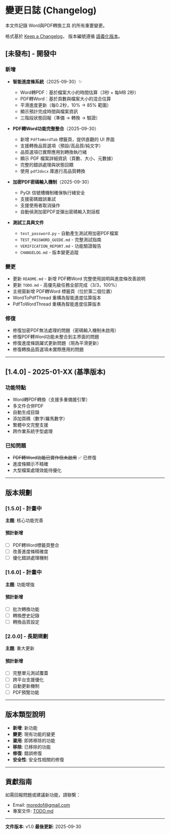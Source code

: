 # 變更日誌 (Changelog)

本文件記錄 Word與PDF轉換工具 的所有重要變更。

格式基於 [Keep a Changelog](https://keepachangelog.com/zh-TW/1.0.0/)，
版本編號遵循 [語義化版本](https://semver.org/lang/zh-TW/)。

## [未發布] - 開發中

### 新增
- **智能進度條系統**（2025-09-30）✨
  - Word轉PDF：基於檔案大小的時間估算（3秒 + 每MB 2秒）
  - PDF轉Word：基於頁數與檔案大小的混合估算
  - 平滑進度更新（每0.2秒，10% → 85% 範圍）
  - 顯示預計完成時間與檔案資訊
  - 三階段狀態回報（準備 → 轉換 → 驗證）

- **PDF轉Word功能完整整合**（2025-09-30）
  - 新增 `PdfToWordTab` 標籤頁，提供直觀的 UI 界面
  - 支援轉換品質選項（預設/高品質/純文字）
  - 品質選項已實際應用到轉換執行緒
  - 顯示 PDF 檔案詳細資訊（頁數、大小、元數據）
  - 完整的錯誤處理與狀態回饋
  - 使用 `pdf2docx` 庫進行高品質轉換

- **加密PDF密碼輸入機制**（2025-09-30）
  - PyQt 信號槽機制確保執行緒安全
  - 支援密碼錯誤重試
  - 支援使用者取消操作
  - 自動偵測加密PDF並彈出密碼輸入對話框

- **測試工具與文件**
  - `test_password.py` - 自動產生測試用加密PDF檔案
  - `TEST_PASSWORD_GUIDE.md` - 完整測試指南
  - `VERIFICATION_REPORT.md` - 功能驗證報告
  - `CHANGELOG.md` - 版本變更追蹤

### 變更
- 更新 `README.md` - 新增 PDF轉Word 完整使用說明與進度條改善說明
- 更新 `TODO.md` - 高優先級任務全部完成（3/3，100%）
- 主視窗新增 PDF轉Word 標籤頁（位於第二個位置）
- WordToPdfThread 重構為智能進度估算版本
- PdfToWordThread 重構為智能進度估算版本

### 修復
- 修復加密PDF無法處理的問題（密碼輸入機制未啟用）
- 修復PDF轉Word功能未整合到主界面的問題
- 修復進度條跳躍式更新問題（現為平滑更新）
- 修復轉換品質選項未實際應用的問題

---

## [1.4.0] - 2025-01-XX (基準版本)

### 功能特點
- Word轉PDF轉換（支援多重備援引擎）
- 多文件合併PDF
- 自動生成目錄
- 添加頁碼（數字/羅馬數字）
- 繁體中文完整支援
- 跨作業系統字型處理

### 已知問題
- ~~PDF轉Word功能已實作但未啟用~~ ✅ 已修復
- 進度條顯示不精確
- 大型檔案處理效能待優化

---

## 版本規劃

### [1.5.0] - 計畫中
**主題**: 核心功能完善

#### 預計新增
- [ ] PDF轉Word標籤頁整合
- [ ] 改善進度條精確度
- [ ] 優化錯誤處理機制

### [1.6.0] - 計畫中
**主題**: 功能增強

#### 預計新增
- [ ] 批次轉換功能
- [ ] 轉換歷史記錄
- [ ] 轉換品質設定

### [2.0.0] - 長期規劃
**主題**: 重大更新

#### 預計新增
- [ ] 完整單元測試覆蓋
- [ ] 跨平台支援優化
- [ ] 自動更新機制
- [ ] PDF預覽功能

---

## 版本類型說明

- **新增**: 新功能
- **變更**: 現有功能的變更
- **棄用**: 即將移除的功能
- **移除**: 已移除的功能
- **修復**: 錯誤修復
- **安全性**: 安全性相關的修復

---

## 貢獻指南

如需回報問題或建議新功能，請聯繫：
- Email: moredof@gmail.com
- 專案文件: [TODO.md](TODO.md)

---

**文件版本**: v1.0
**最後更新**: 2025-09-30